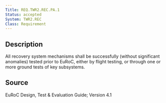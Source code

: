 ```yaml
---
Title: REQ.TWR2.REC.PA.1
Status: accepted
System: TWR2.REC
Class: Requirement
---
```


## Description

All recovery system mechanisms shall be successfully (without significant anomalies) tested prior to EuRoC, either by flight testing, or through one or more ground tests of key subsystems.

## Source

EuRoC Design, Test & Evaluation Guide; Version 4.1
